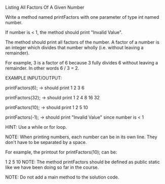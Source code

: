Listing All Factors Of A Given Number

Write a method named printFactors with one parameter of type int named number.

If number is < 1, the method should print "Invalid Value".

The method should print all factors of the number. A factor of a number is an integer which divides that number wholly (i.e. without leaving a remainder).

For example, 3 is a factor of 6 because 3 fully divides 6 without leaving a remainder. In other words 6 / 3 = 2.



EXAMPLE INPUT/OUTPUT:

printFactors(6); → should print 1 2 3 6

printFactors(32); → should print 1 2 4 8 16 32

printFactors(10); → should print 1 2 5 10

printFactors(-1); → should print "Invalid Value" since number is < 1



HINT: Use a while or for loop.



NOTE: When printing numbers, each number can be in its own line. They don't have to be separated by a space.

For example, the printout for printFactors(10); can be:

1
2
5
10
NOTE: The method printFactors​ should be defined as public static like we have been doing so far in the course.

NOTE: Do not add a main method to the solution code.